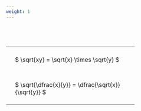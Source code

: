 ```yaml
---
weight: 1
---
```


#  
<br>
<style type="text/css">
#T_62ef4 th.col_heading {
  text-align: left;
  font-size: 1em;
}
#T_62ef4 td {
  text-align: left;
  font-size: 1em;
  padding: 1.5em;
}
#T_62ef4_row0_col0, #T_62ef4_row1_col0 {
  width: 300px;
  white-space: pre-wrap;
}
</style>
<table id="T_62ef4">
  <thead>
  </thead>
  <tbody>
    <tr>
      <td id="T_62ef4_row0_col0" class="data row0 col0" >$ \sqrt{xy} = \sqrt{x} \times \sqrt{y} $</td>
    </tr>
    <tr>
      <td id="T_62ef4_row1_col0" class="data row1 col0" >$ \sqrt{\dfrac{x}{y}} = \dfrac{\sqrt{x}}{\sqrt{y}} $</td>
    </tr>
  </tbody>
</table>
